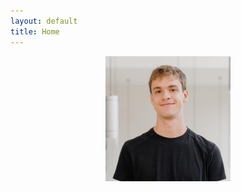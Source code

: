 ```yaml
---
layout: default
title: Home
---
```



<p align="center">
  <img src="/assets/c01josh.jpg" alt="My Photo" width="200">
</p>


